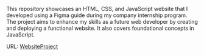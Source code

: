 This repository showcases an HTML, CSS, and JavaScript website that I developed using a Figma guide during my company internship program. The project aims to enhance my skills as a future web developer by creating and deploying a functional website. It also covers foundational concepts in JavaScript.

URL: [WebsiteProject]([url](https://johnmichaellim12.github.io/WebsiteProject/))
